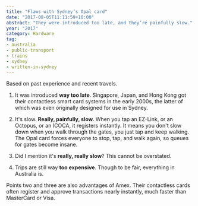 ```yaml
---
title: "Flaws with Sydney’s Opal card"
date: "2017-08-05T11:11:59+10:00"
abstract: "They were introduced too late, and they’re painfully slow."
year: "2017"
category: Hardware
tag:
- australia
- public-transport
- trains
- sydney
- written-in-sydney
---
```

Based on past experience and recent travels.

1. It was introduced **way too late**. Singapore, Japan, and Hong Kong got their contactless smart card systems in the early 2000s, the latter of which was even originally designed for use in Sydney.

2. It's slow. **Really, painfully, slow.** When you tap an EZ-Link, or an Octopus, or an ICOCA, it registers instantly. It means you don't slow down when you walk through the gates, you just tap and keep walking. The Opal card forces everyone to stop, tap, and walk again, so queues for gates become insane.

3. Did I mention it's **really, really slow**? This cannot be overstated.

4. Trips are still way **too expensive**. Though to be fair, everything in Australia is.

Points two and three are also advantages of Amex. Their contactless cards often register and approve transactions nearly instantly, much faster than MasterCard or Visa.

